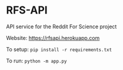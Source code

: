 # RFS-API

API service for the Reddit For Science project

Website: https://rfsapi.herokuapp.com

To setup:
`pip install -r requirements.txt`

To run:
`python -m app.py`
